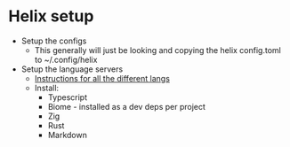 # Helix setup
- Setup the configs
	- This generally will just be looking and copying the helix config.toml to ~/.config/helix 
- Setup the language servers
	- [Instructions for all the different langs](https://github.com/helix-editor/helix/wiki/How-to-install-the-default-language-servers)
	- Install:
		- Typescript
		- Biome - installed as a dev deps per project
		- Zig
		- Rust
		- Markdown
